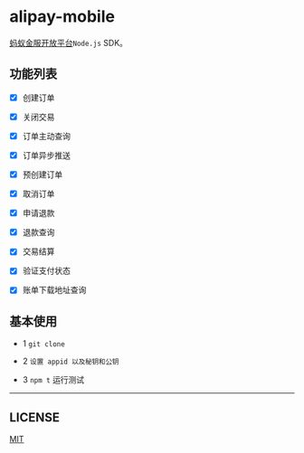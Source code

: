# alipay-mobile

[蚂蚁金服开放平台](https://openhome.alipay.com/platform/home.htm)`Node.js` SDK。


## 功能列表

- [x] 创建订单
- [x] 关闭交易
- [x] 订单主动查询
- [x] 订单异步推送
- [x] 预创建订单
- [x] 取消订单
- [x] 申请退款
- [x] 退款查询
- [x] 交易结算
- [x] 验证支付状态
- [x] 账单下载地址查询


## 基本使用

+ 1 `git clone`

+ 2 `设置 appid 以及秘钥和公钥`

+ 3 `npm t` 运行测试

---

## LICENSE

  [MIT](https://mit-license.org/)